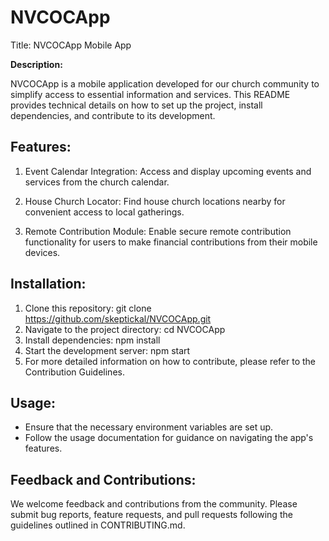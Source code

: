 # NVCOCApp
Title: NVCOCApp Mobile App

**Description:**

NVCOCApp is a mobile application developed for our church community to simplify access to essential information and services. This README provides technical details on how to set up the project, install dependencies, and contribute to its development.

## Features:

1. Event Calendar Integration: Access and display upcoming events and services from the church calendar.

2. House Church Locator: Find house church locations nearby for convenient access to local gatherings.

3. Remote Contribution Module: Enable secure remote contribution functionality for users to make financial contributions from their mobile devices.

## Installation:

1. Clone this repository: git clone https://github.com/skeptickal/NVCOCApp.git
2. Navigate to the project directory: cd NVCOCApp
3. Install dependencies: npm install
4. Start the development server: npm start
5. For more detailed information on how to contribute, please refer to the Contribution Guidelines.

## Usage:

- Ensure that the necessary environment variables are set up.
- Follow the usage documentation for guidance on navigating the app's features.

## Feedback and Contributions:

We welcome feedback and contributions from the community. Please submit bug reports, feature requests, and pull requests following the guidelines outlined in CONTRIBUTING.md.

